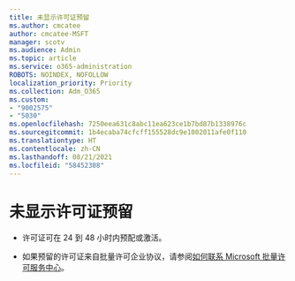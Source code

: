 ```yaml
---
title: 未显示许可证预留
ms.author: cmcatee
author: cmcatee-MSFT
manager: scotv
ms.audience: Admin
ms.topic: article
ms.service: o365-administration
ROBOTS: NOINDEX, NOFOLLOW
localization_priority: Priority
ms.collection: Adm_O365
ms.custom:
- "9002575"
- "5030"
ms.openlocfilehash: 7250eea631c8abc11ea623ce1b7bd87b1338976c
ms.sourcegitcommit: 1b4ecaba74cfcff155528dc9e1002011afe0f110
ms.translationtype: HT
ms.contentlocale: zh-CN
ms.lasthandoff: 08/21/2021
ms.locfileid: "58452308"
---
```

# <a name="license-reservation-does-not-show"></a>未显示许可证预留

- 许可证可在 24 到 48 小时内预配或激活。

- 如果预留的许可证来自批量许可企业协议，请参阅[如何联系 Microsoft 批量许可服务中心](https://support.microsoft.com/help/4471406/how-to-contact-the-microsoft-volume-licensing-service-center)。
